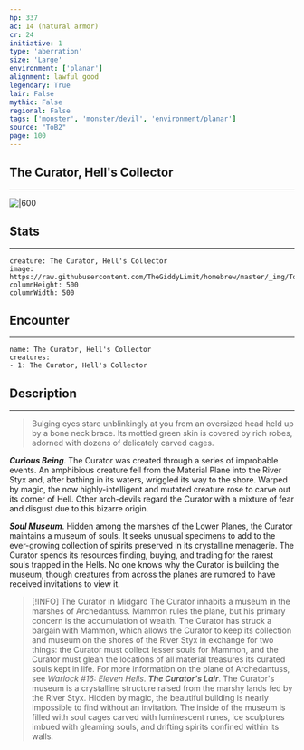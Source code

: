 ```yaml
---
hp: 337
ac: 14 (natural armor)
cr: 24
initiative: 1
type: 'aberration'    
size: 'Large'
environment: ['planar']
alignment: lawful good
legendary: True
lair: False
mythic: False
regional: False
tags: ['monster', 'monster/devil', 'environment/planar']
source: "ToB2"
page: 100
---
```


## The Curator, Hell's Collector
---

![|600](https://raw.githubusercontent.com/TheGiddyLimit/homebrew/master/_img/ToB2/creature/The%20Curator.webp)

## Stats
---

```statblock
creature: The Curator, Hell's Collector
image: https://raw.githubusercontent.com/TheGiddyLimit/homebrew/master/_img/ToB2/creature/token/The%20Curator%20%28Token%29.png
columnHeight: 500
columnWidth: 500
```

## Encounter
---

```encounter-table
name: The Curator, Hell's Collector
creatures:
- 1: The Curator, Hell's Collector
```

## Description
---
>Bulging eyes stare unblinkingly at you from an oversized head held up by a bone neck brace. Its mottled green skin is covered by rich robes, adorned with dozens of delicately carved cages.

**_Curious Being_**. The Curator was created through a series of improbable events. An amphibious creature fell from the Material Plane into the River Styx and, after bathing in its waters, wriggled its way to the shore. Warped by magic, the now highly-intelligent and mutated creature rose to carve out its corner of Hell. Other arch-devils regard the Curator with a mixture of fear and disgust due to this bizarre origin.

**_Soul Museum_**. Hidden among the marshes of the Lower Planes, the Curator maintains a museum of souls. It seeks unusual specimens to add to the ever-growing collection of spirits preserved in its crystalline menagerie. The Curator spends its resources finding, buying, and trading for the rarest souls trapped in the Hells. No one knows why the Curator is building the museum, though creatures from across the planes are rumored to have received invitations to view it.


> [!INFO] The Curator in Midgard
>The Curator inhabits a museum in the marshes of Archedantuss. Mammon rules the plane, but his primary concern is the accumulation of wealth. The Curator has struck a bargain with Mammon, which allows the Curator to keep its collection and museum on the shores of the River Styx in exchange for two things: the Curator must collect lesser souls for Mammon, and the Curator must glean the locations of all material treasures its curated souls kept in life. For more information on the plane of Archedantuss, see _Warlock #16: Eleven Hells_.
**_The Curator's Lair_**. The Curator's museum is a crystalline structure raised from the marshy lands fed by the River Styx. Hidden by magic, the beautiful building is nearly impossible to find without an invitation. The inside of the museum is filled with soul cages carved with luminescent runes, ice sculptures imbued with gleaming souls, and drifting spirits confined within its walls.





